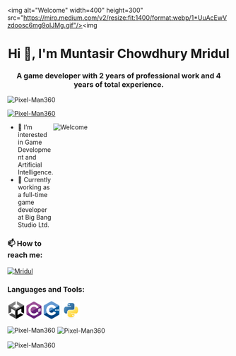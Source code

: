 <img alt="Welcome" width=400" height=300" src="https://miro.medium.com/v2/resize:fit:1400/format:webp/1*UuAcEwVzdoosc6mg9oIJMg.gif"/><img 

<h1 align="center">Hi 👋, I'm Muntasir Chowdhury Mridul</h1>
<h3 align="center">A game developer with 2 years of professional work and 4 years of total experience. </h3>

<p align="left"> <img src="https://komarev.com/ghpvc/?username=Pixel-Man360&label=Profile%20views&color=0e75b6&style=flat" alt="Pixel-Man360" /> </p>


<p align="left"> <a href="https://github.com/ryo-ma/github-profile-trophy"><img src="https://github-profile-trophy.vercel.app/?username=Pixel-Man360" alt="Pixel-Man360" /></a> </p>
<img align="right" alt="Welcome" width=400" height=300" src="https://38.media.tumblr.com/a401eaca1220428dc37379cbd7312e16/tumblr_nv44lndz1l1u6xnmoo1_1280.gif">


- 👀 I’m interested in Game Development and Artificial Intelligence. 
- 🌱 Currently working as a full-time game developer at Big Bang Studio Ltd.

<h3 align="left">📫 How to reach me:</h3>
<p align="left">
<a href="https://www.linkedin.com/in/muntasir-chowdhury-mridul/" target="blank"><img align="center" src="https://raw.githubusercontent.com/rahuldkjain/github-profile-readme-generator/master/src/images/icons/Social/linked-in-alt.svg" alt="Mridul" height="30" width="40" /></a>


<h3 align="left">Languages and Tools:</h3>
<p align="left"> <img src="https://raw.githubusercontent.com/devicons/devicon/master/icons/unity/unity-original.svg" alt="Unity" width="40" height="40"/><img src="https://raw.githubusercontent.com/devicons/devicon/master/icons/csharp/csharp-original.svg" alt="csharp" width="40" height="40"/><img src="https://raw.githubusercontent.com/devicons/devicon/master/icons/cplusplus/cplusplus-original.svg" alt="cplusplus" width="40" height="40"/> <img src="https://raw.githubusercontent.com/devicons/devicon/master/icons/python/python-original.svg" alt="python" width="40" height="40"/> </p>

<p><img align="left" src="https://github-readme-stats.vercel.app/api/top-langs?username=Pixel-Man360&show_icons=true&locale=en&layout=compact" alt="Pixel-Man360" /></p>

<p>&nbsp;<img align="center" src="https://github-readme-stats.vercel.app/api?username=Pixel-Man360&show_icons=true&locale=en" alt="Pixel-Man360" /></p>

<p><img align="center" src="https://github-readme-streak-stats.herokuapp.com/?user=Pixel-Man360&" alt="Pixel-Man360" /></p>
